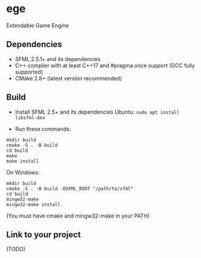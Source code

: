 # ege
Extendable Game Engine

## Dependencies
* SFML 2.5.1+ and its dependencies
* C++ compiler with at least C++17 and #pragma once support (GCC fully supported)
* CMake 2.8+ (latest version recommended)

## Build
* Install SFML 2.5+ and its dependencies
Ubuntu: ```sudo apt install libsfml-dev```

* Run these commands:
```
mkdir build
cmake -S . -B build
cd build
make
make install
```
On Windows:
```
mkdir build
cmake -S . -B build -DSFML_ROOT "/path/to/sfml"
cd build
mingw32-make
mingw32-make install
```
(You must have cmake and mingw32-make in your PATH)

## Link to your project
(TODO)
